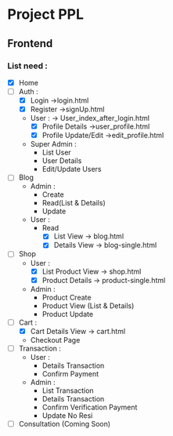 # Project PPL
## Frontend
### List need :
  + [x] Home 
  + [ ] Auth :
    + [x] Login ->login.html
    + [x] Register ->signUp.html
    + User : -> User_index_after_login.html
        * [x] Profile Details ->user_profile.html
        * [x] Profile Update/Edit ->edit_profile.html
    + Super Admin :
        * List User
        * User Details
        * Edit/Update Users
  + [ ] Blog
    + Admin :
        * Create
        * Read(List & Details)
        * Update
    + User :
        * Read
          + [x] List View -> blog.html
          + [x] Details View -> blog-single.html
  + [ ] Shop
    + User :
        * [x] List Product View -> shop.html
        * [x] Product Details -> product-single.html
    + Admin :
        * Product Create
        * Product View (List & Details)
        * Product Update
  + [ ] Cart :
    + [x] Cart Details View -> cart.html
    + Checkout Page
  + [ ] Transaction :
    + User :
        * Details Transaction
        * Confirm Payment
    + Admin :
        * List Transaction
        * Details Transaction
        * Confirm Verification Payment
        * Update No Resi
  + [ ] Consultation (Coming Soon)